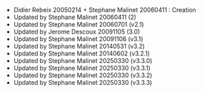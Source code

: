 * Didier Rebeix 20050214 + Stephane Malinet 20060411 : Creation
* Updated by Stephane Malinet 20060411 (2)
* Updated by Stephane Malinet 20060701 (v2.1)
* Updated by Jerome Descoux 20091105 (3.0)
* Updated by Stephane Malinet 20091106 (v3.1)
* Updated by Stephane Malinet 20140531 (v3.2)
* Updated by Stephane Malinet 20140602 (v3.2.1)
* Updated by Stephane Malinet 20250330 (v3.3.0)
* Updated by Stephane Malinet 20250330 (v3.3.1)
* Updated by Stephane Malinet 20250330 (v3.3.2)
* Updated by Stephane Malinet 20250330 (v3.3.3)

